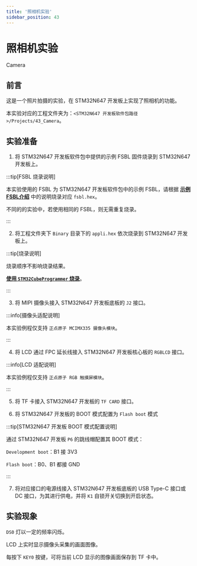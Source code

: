 ```yaml
---
title: '照相机实验'
sidebar_position: 43
---
```


# 照相机实验

Camera

## 前言

这是一个照片拍摄的实验，在 STM32N647 开发板上实现了照相机的功能。

本实验对应的工程文件夹为：`<STM32N647 开发板软件包路径>/Projects/43_Camera`。

## 实验准备

1. 将 STM32N647 开发板软件包中提供的示例 FSBL 固件烧录到 STM32N647 开发板上。

:::tip[FSBL 烧录说明]

本实验使用的 FSBL 为 STM32N647 开发板软件包中的示例 FSBL，请根据 [**示例 FSBL介绍**](../start-guide/software-package/software-package.md#fsbl) 中的说明烧录对应 `fsbl.hex`。

不同的的实验中，若使用相同的 FSBL，则无需重复烧录。

:::

2. 将工程文件夹下 `Binary` 目录下的 `appli.hex` 依次烧录到 STM32N647 开发板上。

:::tip[烧录说明]

烧录顺序不影响烧录结果。

[**使用 `STM32CubeProgrammer` 烧录**](../start-guide/start-development/step-by-step.md#step-3-使用-stm32cubeprogrammer-烧录)。

:::

3. 将 MIPI 摄像头接入 STM32N647 开发板底板的 `J2` 接口。

:::info[摄像头适配说明]

本实验例程仅支持 `正点原子 MCIMX335 摄像头模块`。

:::

4. 将 LCD 通过 FPC 延长线接入 STM32N647 开发板核心板的 `RGBLCD` 接口。

:::info[LCD 适配说明]

本实验例程仅支持 `正点原子 RGB 触摸屏模块`。

:::

5. 将 TF 卡接入 STM32N647 开发板的 `TF CARD` 接口。

6. 将 STM32N647 开发板的 BOOT 模式配置为 `Flash boot` 模式

:::tip[STM32N647 开发板 BOOT 模式配置说明]

通过 STM32N647 开发板 `P6` 的跳线帽配置其 BOOT 模式：

`Development boot`：B1 接 3V3

`Flash boot`：B0、B1 都接 GND

:::

7. 将对应接口的电源线接入 STM32N647 开发板底板的 USB Type-C 接口或 DC 接口，为其进行供电，并将 `K1` 自锁开关切换到开启状态。

## 实验现象

`DS0` 灯以一定的频率闪烁。

LCD 上实时显示摄像头采集的画面图像。

每按下 `KEY0` 按键，可将当前 LCD 显示的图像画面保存到 TF 卡中。